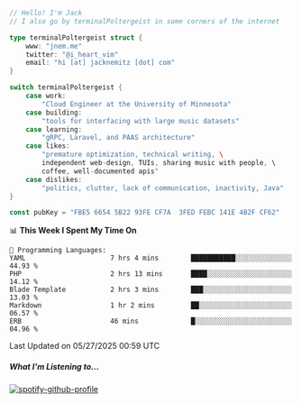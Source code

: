 ```go
// Hello! I'm Jack
// I also go by terminalPoltergeist in some corners of the internet

type terminalPoltergeist struct {
    www: "jnem.me"
    twitter: "@i_heart_vim"
    email: "hi [at] jacknemitz [dot] com"
}

switch terminalPoltergeist {
    case work:
        "Cloud Engineer at the University of Minnesota"
    case building:
        "tools for interfacing with large music datasets"
    case learning:
        "gRPC, Laravel, and PAAS architecture"
    case likes:
        "premature optimization, technical writing, \
        independent web-design, TUIs, sharing music with people, \
        coffee, well-documented apis"
    case dislikes:
        "politics, clutter, lack of communication, inactivity, Java"
}

const pubKey = "FBE5 6654 5B22 93FE CF7A  3FED FEBC 141E 4B2F CF62"
```

<!--START_SECTION:waka-->
📊 **This Week I Spent My Time On** 

```text
💬 Programming Languages: 
YAML                     7 hrs 4 mins        ███████████░░░░░░░░░░░░░░   44.93 % 
PHP                      2 hrs 13 mins       ████░░░░░░░░░░░░░░░░░░░░░   14.12 % 
Blade Template           2 hrs 3 mins        ███░░░░░░░░░░░░░░░░░░░░░░   13.03 % 
Markdown                 1 hr 2 mins         ██░░░░░░░░░░░░░░░░░░░░░░░   06.57 % 
ERB                      46 mins             █░░░░░░░░░░░░░░░░░░░░░░░░   04.96 % 
```


 Last Updated on 05/27/2025 00:59 UTC
<!--END_SECTION:waka-->

##### What I'm Listening to...

[![spotify-github-profile](https://jnem.me/listening-item?maxAge=2592000)](https://jnem.me/listening)
